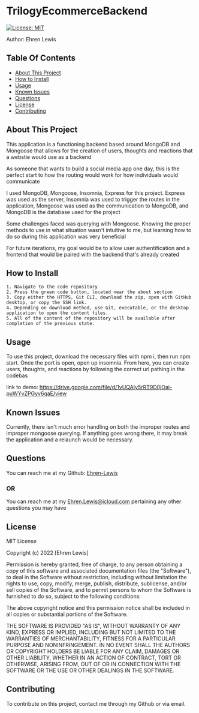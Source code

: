 
#  TrilogyEcommerceBackend
[![License: MIT](https://img.shields.io/badge/License-MIT-yellow.svg)](https://opensource.org/licenses/MIT)

Author: Ehren Lewis

## Table Of Contents


* [About This Project](#about-this-project)
* [How to Install](#how-to-install)
* [Usage](#usage)
* [Known Issues](#known-issues)
* [Questions](#questions)
* [License](#license)
* [Contributing](#contributing)


## About This Project

 This application is a functioning backend based around MongoDB and Mongoose that allows for the creation of users, thoughts and reactions that a webstie would use as a backend

 As someone that wants to build a social media app one day, this is the perfect start to how the routing would work for how individuals would communicate

 I used MongoDB, Mongoose, Insomnia, Express for this project. Express was used as the server, Insomnia was used to trigger the routes in the application, Mongoose was used as the communication to MongoDB, and MongoDB is the database used for the project

 Some challenges faced was querying with Mongoose. Knowing the proper methods to use in what situation wasn't intuitive to me, but learning how to do so during this application was very beneficial

 For future iterations, my goal would be to allow user authentification and a frontend that would be paired with the backend that's already created

## How to Install


    1. Navigate to the code repository
    2. Press the green code button, located near the about section
    3. Copy either the HTTPS, Git CLI, download the zip, open with GitHub desktop, or copy the SSH link.
    4. Depending on download method, use Git, executable, or the desktop application to open the content files.
    5. All of the content of the repository will be available after completion of the previous state.
    

## Usage

 To use this project, download the necessary files with npm i, then run npm start. Once the port is open, open up insomnia. From here, you can create users, thoughts, and reactions by following the correct url pathing in the codebas


link to demo: https://drive.google.com/file/d/1vUQAIy5rRT9D0jOaj-puWYvZPGyv6qaE/view

## Known Issues

Currently, there isn't much error handling on both the improper routes and improper mongoose querying. If anything goes 
wrong there, it may break the application and a relaunch would be necessary.

## Questions

You can reach me at my Github: [Ehren-Lewis](https://github.com/Ehren-Lewis)

### OR

You can reach me at my [Ehren.Lewis@icloud.com](mailto:Ehren.Lewis@icloud.com) pertaining any other questions you may have

## License


MIT License

Copyright (c) 2022 [Ehren Lewis]

Permission is hereby granted, free of charge, to any person obtaining a copy
of this software and associated documentation files (the "Software"), to deal
in the Software without restriction, including without limitation the rights
to use, copy, modify, merge, publish, distribute, sublicense, and/or sell
copies of the Software, and to permit persons to whom the Software is
furnished to do so, subject to the following conditions:

The above copyright notice and this permission notice shall be included in all
copies or substantial portions of the Software.

THE SOFTWARE IS PROVIDED "AS IS", WITHOUT WARRANTY OF ANY KIND, EXPRESS OR
IMPLIED, INCLUDING BUT NOT LIMITED TO THE WARRANTIES OF MERCHANTABILITY,
FITNESS FOR A PARTICULAR PURPOSE AND NONINFRINGEMENT. IN NO EVENT SHALL THE
AUTHORS OR COPYRIGHT HOLDERS BE LIABLE FOR ANY CLAIM, DAMAGES OR OTHER
LIABILITY, WHETHER IN AN ACTION OF CONTRACT, TORT OR OTHERWISE, ARISING FROM,
OUT OF OR IN CONNECTION WITH THE SOFTWARE OR THE USE OR OTHER DEALINGS IN THE
SOFTWARE.


## Contributing

To contribute on this project, contact me through my Github or via email.
